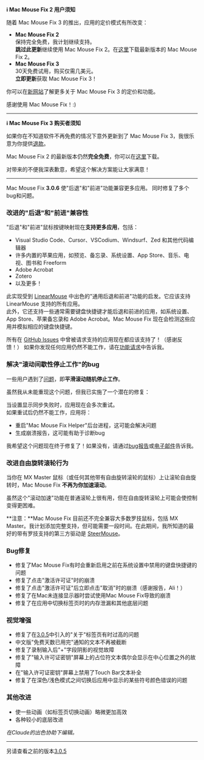 **ℹ️ Mac Mouse Fix 2 用户须知**

随着 Mac Mouse Fix 3 的推出，应用的定价模式有所改变：

- **Mac Mouse Fix 2**\
保持完全免费，我计划继续支持。\
**跳过此更新**继续使用 Mac Mouse Fix 2。在[这里](https://redirect.macmousefix.com/?target=mmf2-latest)下载最新版本的 Mac Mouse Fix 2。
- **Mac Mouse Fix 3**\
30天免费试用，购买仅需几美元。\
**立即更新**获取 Mac Mouse Fix 3！

你可以在[新网站](https://macmousefix.com/)了解更多关于 Mac Mouse Fix 3 的定价和功能。

感谢使用 Mac Mouse Fix！:)

---

**ℹ️ Mac Mouse Fix 3 购买者须知**

如果你在不知道软件不再免费的情况下意外更新到了 Mac Mouse Fix 3，我很乐意为你提供[退款](https://redirect.macmousefix.com/?target=mmf-apply-for-refund)。

Mac Mouse Fix 2 的最新版本仍然**完全免费**，你可以在[这里](https://redirect.macmousefix.com/?target=mmf2-latest)下载。

对带来的不便我深表歉意，希望这个解决方案能让大家满意！

---

Mac Mouse Fix **3.0.6** 使"后退"和"前进"功能兼容更多应用。
同时修复了多个bug和问题。

### 改进的"后退"和"前进"兼容性

"后退"和"前进"鼠标按键映射现在**支持更多应用**，包括：
- Visual Studio Code、Cursor、VSCodium、Windsurf、Zed 和其他代码编辑器
- 许多内置的苹果应用，如预览、备忘录、系统设置、App Store、音乐、电视、图书和 Freeform
- Adobe Acrobat
- Zotero
- 以及更多！

此实现受到 [LinearMouse](https://github.com/linearmouse/linearmouse) 中出色的"通用后退和前进"功能的启发。它应该支持 LinearMouse 支持的所有应用。\
此外，它还支持一些通常需要键盘快捷键才能后退和前进的应用，如系统设置、App Store、苹果备忘录和 Adobe Acrobat。Mac Mouse Fix 现在会检测这些应用并模拟相应的键盘快捷键。

所有在 [GitHub Issues](https://github.com/noah-nuebling/mac-mouse-fix/issues?q=state%3Aclosed%20label%3A%22Universal%20Back%20and%20Forward%22) 中曾被请求支持的应用现在都应该支持了！（感谢反馈！）
如果你发现任何应用仍然不能工作，请在[功能请求](http://redirect.macmousefix.com/?target=mmf-feedback-feature-request)中告诉我。

### 解决"滚动间歇性停止工作"的bug

一些用户遇到了[问题](https://github.com/noah-nuebling/mac-mouse-fix/issues?q=is%3Aissue%20state%3Aclosed%20stops%20working%20label%3A%22Scroll%20Stops%20Working%20Intermittently%22)，即**平滑滚动随机停止工作**。

虽然我从未能重现这个问题，但我已实施了一个潜在的修复：

当设置显示同步失败时，应用现在会多次重试。\
如果重试后仍然不能工作，应用将：
- 重启"Mac Mouse Fix Helper"后台进程，这可能会解决问题
- 生成崩溃报告，这可能有助于诊断bug

我希望这个问题现在终于修复了！如果没有，请通过[bug报告](http://redirect.macmousefix.com/?target=mmf-feedback-bug-report)或[电子邮件](http://redirect.macmousefix.com/?target=mailto-noah)告诉我。

### 改进自由旋转滚轮行为

当你在 MX Master 鼠标（或任何其他带有自由旋转滚轮的鼠标）上让滚轮自由旋转时，Mac Mouse Fix **不再为你加速滚动**。

虽然这个"滚动加速"功能在普通滚轮上很有用，但在自由旋转滚轮上可能会使控制变得更困难。

**注意：**Mac Mouse Fix 目前还不完全兼容大多数罗技鼠标，包括 MX Master。我计划添加完整支持，但可能需要一段时间。在此期间，我所知道的最好的带有罗技支持的第三方驱动是 [SteerMouse](https://plentycom.jp/en/steermouse/)。

### Bug修复

- 修复了Mac Mouse Fix有时会重新启用之前在系统设置中禁用的键盘快捷键的问题
- 修复了点击"激活许可证"时的崩溃
- 修复了点击"激活许可证"后立即点击"取消"时的崩溃（感谢报告，Ali！）
- 修复了在Mac未连接显示器时尝试使用Mac Mouse Fix导致的崩溃
- 修复了在应用中切换标签页时的内存泄漏和其他底层问题

### 视觉增强

- 修复了在[3.0.5](https://github.com/noah-nuebling/mac-mouse-fix/releases/tag/3.0.5)中引入的"关于"标签页有时过高的问题
- 中文版"免费天数已用完"通知的文本不再被截断
- 修复了录制输入后"+"字段阴影的视觉故障
- 修复了"输入许可证密钥"屏幕上的占位符文本偶尔会显示在中心位置之外的故障
- 在"输入许可证密钥"屏幕上禁用了Touch Bar文本补全
- 修复了在深色/浅色模式之间切换后应用中显示的某些符号颜色错误的问题

### 其他改进

- 使一些动画（如标签页切换动画）略微更加高效
- 各种较小的底层改进

*在Claude的出色协助下编辑。*

---

另请查看之前的版本[3.0.5](https://github.com/noah-nuebling/mac-mouse-fix/releases/tag/3.0.5)